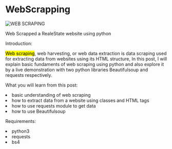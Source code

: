 # WebScrapping
![WEB SCRAPING](https://user-images.githubusercontent.com/78891081/227780434-09c94e26-3dc4-403b-8dff-728c1a65487d.jpg)

Web Scrapped a RealeState website using python

Introduction:

<mark>Web scraping</mark>, web harvesting, or web data extraction is data scraping used for extracting data from websites using its HTML structure, In this post, I will explain basic fundaments of web scraping using python and also explore it by a live demonstration with two python libraries Beautifulsoup and requests respectively.

What you will learn from this post:

<li>basic understanding of web scraping
<li>how to extract data from a website using classes and HTML tags
<li>how to use requests module to get data
<li>how to use Beautifulsoup

Requirements:
<li>python3
<li>requests
<li>bs4
